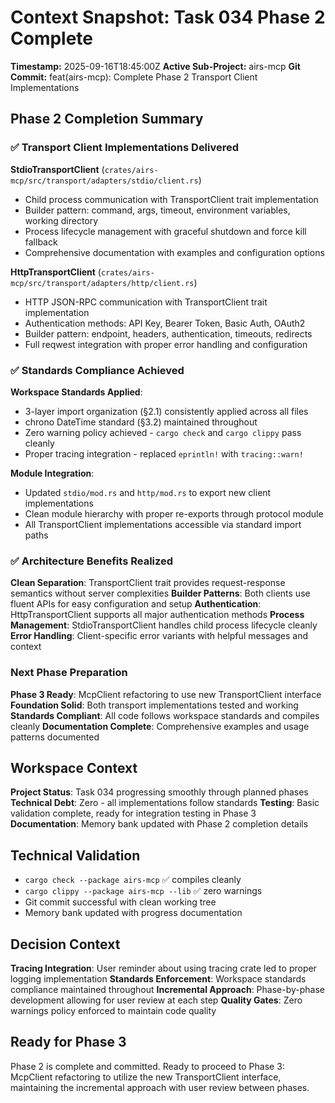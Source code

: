 # Context Snapshot: Task 034 Phase 2 Complete
**Timestamp:** 2025-09-16T18:45:00Z
**Active Sub-Project:** airs-mcp
**Git Commit:** feat(airs-mcp): Complete Phase 2 Transport Client Implementations

## Phase 2 Completion Summary

### ✅ Transport Client Implementations Delivered

**StdioTransportClient** (`crates/airs-mcp/src/transport/adapters/stdio/client.rs`)
- Child process communication with TransportClient trait implementation
- Builder pattern: command, args, timeout, environment variables, working directory
- Process lifecycle management with graceful shutdown and force kill fallback
- Comprehensive documentation with examples and configuration options

**HttpTransportClient** (`crates/airs-mcp/src/transport/adapters/http/client.rs`)
- HTTP JSON-RPC communication with TransportClient trait implementation  
- Authentication methods: API Key, Bearer Token, Basic Auth, OAuth2
- Builder pattern: endpoint, headers, authentication, timeouts, redirects
- Full reqwest integration with proper error handling and configuration

### ✅ Standards Compliance Achieved

**Workspace Standards Applied**:
- 3-layer import organization (§2.1) consistently applied across all files
- chrono DateTime<Utc> standard (§3.2) maintained throughout
- Zero warning policy achieved - `cargo check` and `cargo clippy` pass cleanly
- Proper tracing integration - replaced `eprintln!` with `tracing::warn!`

**Module Integration**:
- Updated `stdio/mod.rs` and `http/mod.rs` to export new client implementations
- Clean module hierarchy with proper re-exports through protocol module
- All TransportClient implementations accessible via standard import paths

### ✅ Architecture Benefits Realized

**Clean Separation**: TransportClient trait provides request-response semantics without server complexities
**Builder Patterns**: Both clients use fluent APIs for easy configuration and setup
**Authentication**: HttpTransportClient supports all major authentication methods
**Process Management**: StdioTransportClient handles child process lifecycle cleanly
**Error Handling**: Client-specific error variants with helpful messages and context

### Next Phase Preparation

**Phase 3 Ready**: McpClient refactoring to use new TransportClient interface
**Foundation Solid**: Both transport implementations tested and working
**Standards Compliant**: All code follows workspace standards and compiles cleanly
**Documentation Complete**: Comprehensive examples and usage patterns documented

## Workspace Context

**Project Status**: Task 034 progressing smoothly through planned phases
**Technical Debt**: Zero - all implementations follow standards
**Testing**: Basic validation complete, ready for integration testing in Phase 3
**Documentation**: Memory bank updated with Phase 2 completion details

## Technical Validation

- `cargo check --package airs-mcp` ✅ compiles cleanly
- `cargo clippy --package airs-mcp --lib` ✅ zero warnings
- Git commit successful with clean working tree
- Memory bank updated with progress documentation

## Decision Context

**Tracing Integration**: User reminder about using tracing crate led to proper logging implementation
**Standards Enforcement**: Workspace standards compliance maintained throughout
**Incremental Approach**: Phase-by-phase development allowing for user review at each step
**Quality Gates**: Zero warnings policy enforced to maintain code quality

## Ready for Phase 3

Phase 2 is complete and committed. Ready to proceed to Phase 3: McpClient refactoring to utilize the new TransportClient interface, maintaining the incremental approach with user review between phases.